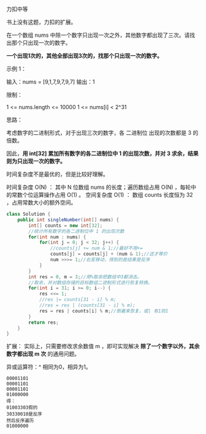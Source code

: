 力扣中等

书上没有这题，力扣的扩展。



在一个数组 nums 中除一个数字只出现一次之外，其他数字都出现了三次。请找出那个只出现一次的数字。

**一个出现1次的，其他全部出现3次的，找那个只出现一次的数字。**



示例 1：

输入：nums = [9,1,7,9,7,9,7]
输出：1




限制：

1 <= nums.length <= 10000
1 <= nums[i] < 2^31



思路：

考虑数字的二进制形式，对于出现三次的数字，各 二进制位 出现的次数都是 3 的倍数。

因此，**用 int[32] 累加所有数字的各二进制位中 1 的出现次数，并对 3 求余，结果则为只出现一次的数字。**



时间复杂度不是最优的，但是比较好理解。

时间复杂度 O(N) ： 其中 N 位数组 nums 的长度；遍历数组占用 O(N) ，每轮中的常数个位运算操作占用 O(1) 。
空间复杂度 O(1) ： 数组 counts 长度恒为 32 ，占用常数大小的额外空间。

````java
class Solution {
    public int singleNumber(int[] nums) {
        int[] counts = new int[32];
        //统计所有数字的各二进制位中 1 的出现次数
        for(int num : nums) {
            for(int j = 0; j < 32; j++) {
                //counts[j] += num & 1;//最好不用+=
                counts[j] = counts[j] + (num & 1);//这才等价
                num >>>= 1;//右变移动，得到的是结果是反序
            }
        }
        int res = 0, m = 3;//用%取余把数组中3都消去。
        //取余，并对数组存储的目标数组二进制形式进行恢复转换。
        for(int i = 31; i >= 0; i--) {
            res <<= 1;
            //res |= counts[31 - i] % m;
            //res = res | (counts[31 - i] % m);
            res = res | counts[i] % m;//倒着来恢复，或| 有1则1
        }
        return res;
    }
}
````

扩展： 实际上，只需要修改求余数值 m ，即可实现解决 **除了一个数字以外，其余数字都出现 m 次** 的通用问题。 

异或运算符：^ 相同为0，相异为1。

````
00001101
00001101
00001101
01000000
得：
01003303假的
30330010是反序
然后反序遍历
01000000
````

